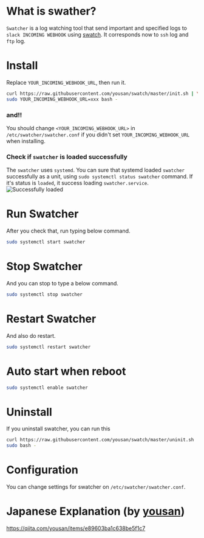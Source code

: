 # What is swather?
`Swatcher` is a log watching tool that send important and specified logs to `slack INCOMING WEBHOOK` using [swatch](http://www.linux-mag.com/id/7807/). It corresponds now to `ssh` log and` ftp` log.

# Install
Replace `YOUR_INCOMING_WEBHOOK_URL`, then run it.
```bash
curl https://raw.githubusercontent.com/yousan/swatch/master/init.sh | \
sudo YOUR_INCOMING_WEBHOOK_URL=xxx bash - 
```

### and!!
You should change `<YOUR_INCOMING_WEBHOOK_URL>` in `/etc/swatcher/swatcher.conf` if you didn't set `YOUR_INCOMING_WEBHOOK_URL` when installing.


### Check if `swatcher` is loaded successfully 
The `swatcher` uses `systemd`. You can sure that systemd loaded `swatcher` successfully as a unit, using `sudo systemctl status swatcher` command. If it's status is `loaded`, it success loading `swatcher.service`.
![Successfully loaded](https://raw.githubusercontent.com/yousan/swatcher/master/assets/successfully_loaded.png?raw=true)


# Run Swatcher 
After you check that, run typing below command.
```bash
sudo systemctl start swatcher
```

# Stop Swatcher
And you can stop to type a below command.
```bash
sudo systemctl stop swatcher
```

# Restart Swatcher
And also do restart.
```bash
sudo systemctl restart swatcher
```

# Auto start when reboot
```bash
sudo systemctl enable swatcher
```

# Uninstall
If you uninstall swatcher, you can run this
```bash
curl https://raw.githubusercontent.com/yousan/swatch/master/uninit.sh | \
sudo bash -
```

# Configuration
You can change settings for swatcher on `/etc/swatcher/swatcher.conf`.


# Japanese Explanation (by [yousan](https://github.com/yousan))
https://qiita.com/yousan/items/e89603ba1c638be5f1c7
